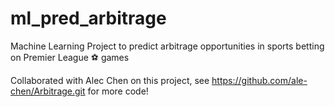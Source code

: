# ml_pred_arbitrage

Machine Learning Project to predict arbitrage opportunities in sports betting on Premier League ⚽️ games

Collaborated with Alec Chen on this project, see https://github.com/ale-chen/Arbitrage.git for more code!
